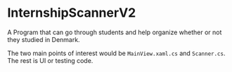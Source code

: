 # InternshipScannerV2
A Program that can go through students and help organize whether or not they studied in Denmark.

The two main points of interest would be `MainView.xaml.cs` and `Scanner.cs`. The rest is UI or testing code.
